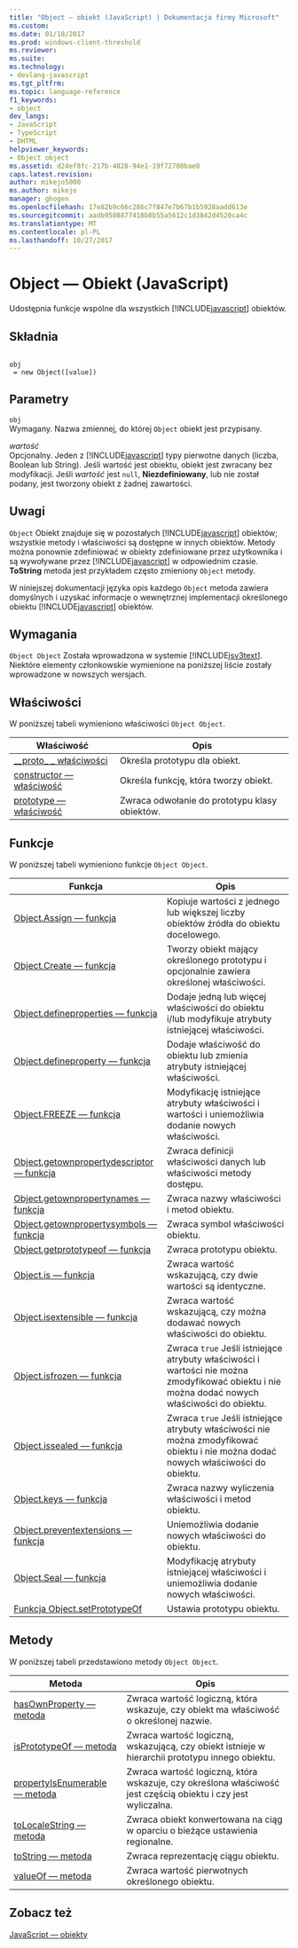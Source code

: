```yaml
---
title: "Object — obiekt (JavaScript) | Dokumentacja firmy Microsoft"
ms.custom: 
ms.date: 01/18/2017
ms.prod: windows-client-threshold
ms.reviewer: 
ms.suite: 
ms.technology:
- devlang-javascript
ms.tgt_pltfrm: 
ms.topic: language-reference
f1_keywords:
- object
dev_langs:
- JavaScript
- TypeScript
- DHTML
helpviewer_keywords:
- Object object
ms.assetid: d24ef8fc-217b-4828-94e1-19f72780bae0
caps.latest.revision: 
author: mikejo5000
ms.author: mikejo
manager: ghogen
ms.openlocfilehash: 17e82b9c66c286c7f847e7b67b1b5928aadd613e
ms.sourcegitcommit: aadb9588877418b8b55a5612c1d3842d4520ca4c
ms.translationtype: MT
ms.contentlocale: pl-PL
ms.lasthandoff: 10/27/2017
---
```

# <a name="object-object-javascript"></a>Object — Obiekt (JavaScript)
Udostępnia funkcje wspólne dla wszystkich [!INCLUDE[javascript](../../javascript/includes/javascript-md.md)] obiektów.  
  
## <a name="syntax"></a>Składnia  
  
```  
  
obj  
 = new Object([value])   
```  
  
## <a name="parameters"></a>Parametry  
 `obj`  
 Wymagany. Nazwa zmiennej, do której `Object` obiekt jest przypisany.  
  
 *wartość*  
 Opcjonalny. Jeden z [!INCLUDE[javascript](../../javascript/includes/javascript-md.md)] typy pierwotne danych (liczba, Boolean lub String). Jeśli wartość jest obiektu, obiekt jest zwracany bez modyfikacji. Jeśli *wartość* jest `null`, **Niezdefiniowany**, lub nie został podany, jest tworzony obiekt z żadnej zawartości.  
  
## <a name="remarks"></a>Uwagi  
 `Object` Obiekt znajduje się w pozostałych [!INCLUDE[javascript](../../javascript/includes/javascript-md.md)] obiektów; wszystkie metody i właściwości są dostępne w innych obiektów. Metody można ponownie zdefiniować w obiekty zdefiniowane przez użytkownika i są wywoływane przez [!INCLUDE[javascript](../../javascript/includes/javascript-md.md)] w odpowiednim czasie. **ToString** metoda jest przykładem często zmieniony `Object` metody.  
  
 W niniejszej dokumentacji języka opis każdego `Object` metoda zawiera domyślnych i uzyskać informacje o wewnętrznej implementacji określonego obiektu [!INCLUDE[javascript](../../javascript/includes/javascript-md.md)] obiektów.  
  
## <a name="requirements"></a>Wymagania  
 `Object Object` Została wprowadzona w systemie [!INCLUDE[jsv3text](../../javascript/reference/includes/jsv3text-md.md)]. Niektóre elementy członkowskie wymienione na poniższej liście zostały wprowadzone w nowszych wersjach.  
  
## <a name="properties"></a>Właściwości  
 W poniższej tabeli wymieniono właściwości `Object Object`.  
  
|Właściwość|Opis|  
|--------------|-----------------|  
|[__proto\_ \_ właściwości](../../javascript/reference/proto-property-object-javascript.md)|Określa prototypu dla obiekt.|  
|[constructor — właściwość](../../javascript/reference/constructor-property-object-javascript.md)|Określa funkcję, która tworzy obiekt.|  
|[prototype — właściwość](../../javascript/reference/prototype-property-object-javascript.md)|Zwraca odwołanie do prototypu klasy obiektów.|  
  
## <a name="functions"></a>Funkcje  
 W poniższej tabeli wymieniono funkcje `Object Object`.  
  
|Funkcja|Opis|  
|--------------|-----------------|  
|[Object.Assign — funkcja](../../javascript/reference/object-assign-function-object-javascript.md)|Kopiuje wartości z jednego lub większej liczby obiektów źródła do obiektu docelowego.|  
|[Object.Create — funkcja](../../javascript/reference/object-create-function-javascript.md)|Tworzy obiekt mający określonego prototypu i opcjonalnie zawiera określonej właściwości.|  
|[Object.defineproperties — funkcja](../../javascript/reference/object-defineproperties-function-javascript.md)|Dodaje jedną lub więcej właściwości do obiektu i/lub modyfikuje atrybuty istniejącej właściwości.|  
|[Object.defineproperty — funkcja](../../javascript/reference/object-defineproperty-function-javascript.md)|Dodaje właściwość do obiektu lub zmienia atrybuty istniejącej właściwości.|  
|[Object.FREEZE — funkcja](../../javascript/reference/object-freeze-function-javascript.md)|Modyfikację istniejące atrybuty właściwości i wartości i uniemożliwia dodanie nowych właściwości.|  
|[Object.getownpropertydescriptor — funkcja](../../javascript/reference/object-getownpropertydescriptor-function-javascript.md)|Zwraca definicji właściwości danych lub właściwości metody dostępu.|  
|[Object.getownpropertynames — funkcja](../../javascript/reference/object-getownpropertynames-function-javascript.md)|Zwraca nazwy właściwości i metod obiektu.|  
|[Object.getownpropertysymbols — funkcja](../../javascript/reference/object-getownpropertysymbols-function-javascript.md)|Zwraca symbol właściwości obiektu.|  
|[Object.getprototypeof — funkcja](../../javascript/reference/object-getprototypeof-function-javascript.md)|Zwraca prototypu obiektu.|  
|[Object.is — funkcja](../../javascript/reference/object-is-function-javascript.md)|Zwraca wartość wskazującą, czy dwie wartości są identyczne.|  
|[Object.isextensible — funkcja](../../javascript/reference/object-isextensible-function-javascript.md)|Zwraca wartość wskazującą, czy można dodawać nowych właściwości do obiektu.|  
|[Object.isfrozen — funkcja](../../javascript/reference/object-isfrozen-function-javascript.md)|Zwraca `true` Jeśli istniejące atrybuty właściwości i wartości nie można zmodyfikować obiektu i nie można dodać nowych właściwości do obiektu.|  
|[Object.issealed — funkcja](../../javascript/reference/object-issealed-function-javascript.md)|Zwraca `true` Jeśli istniejące atrybuty właściwości nie można zmodyfikować obiektu i nie można dodać nowych właściwości do obiektu.|  
|[Object.keys — funkcja](../../javascript/reference/object-keys-function-javascript.md)|Zwraca nazwy wyliczenia właściwości i metod obiektu.|  
|[Object.preventextensions — funkcja](../../javascript/reference/object-preventextensions-function-javascript.md)|Uniemożliwia dodanie nowych właściwości do obiektu.|  
|[Object.Seal — funkcja](../../javascript/reference/object-seal-function-javascript.md)|Modyfikację atrybuty istniejącej właściwości i uniemożliwia dodanie nowych właściwości.|  
|[Funkcja Object.setPrototypeOf](../../javascript/reference/object-setprototypeof-function-javascript.md)|Ustawia prototypu obiektu.|  
  
## <a name="methods"></a>Metody  
 W poniższej tabeli przedstawiono metody `Object Object`.  
  
|Metoda|Opis|  
|------------|-----------------|  
|[hasOwnProperty — metoda](../../javascript/reference/hasownproperty-method-object-javascript.md)|Zwraca wartość logiczną, która wskazuje, czy obiekt ma właściwość o określonej nazwie.|  
|[isPrototypeOf — metoda](../../javascript/reference/isprototypeof-method-object-javascript.md)|Zwraca wartość logiczną, wskazującą, czy obiekt istnieje w hierarchii prototypu innego obiektu.|  
|[propertyIsEnumerable — metoda](../../javascript/reference/propertyisenumerable-method-object-javascript.md)|Zwraca wartość logiczną, która wskazuje, czy określona właściwość jest częścią obiektu i czy jest wyliczalna.|  
|[toLocaleString — metoda](../../javascript/reference/tolocalestring-method-object-javascript.md)|Zwraca obiekt konwertowana na ciąg w oparciu o bieżące ustawienia regionalne.|  
|[toString — metoda](../../javascript/reference/tostring-method-object-javascript.md)|Zwraca reprezentację ciągu obiektu.|  
|[valueOf — metoda](../../javascript/reference/valueof-method-object-javascript.md)|Zwraca wartość pierwotnych określonego obiektu.|  
  
## <a name="see-also"></a>Zobacz też  
 [JavaScript — obiekty](../../javascript/reference/javascript-objects.md)